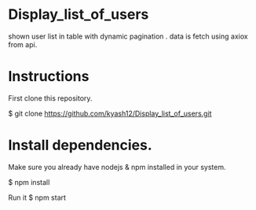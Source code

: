 # Display_list_of_users

shown user list in table with dynamic pagination .
data is fetch using axiox from api.

# Instructions

First clone this repository.

$ git clone https://github.com/kyash12/Display_list_of_users.git

# Install dependencies.

Make sure you already have nodejs & npm installed in your system.

$ npm install

Run it
$ npm start
